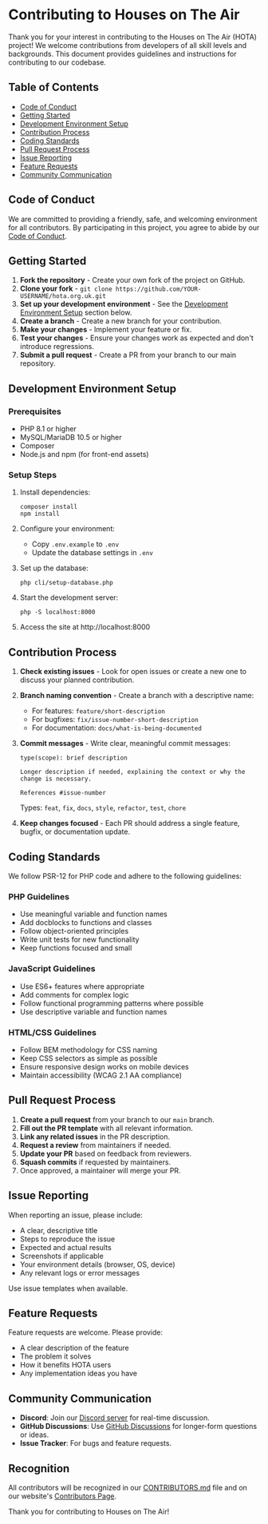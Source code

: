 # Contributing to Houses on The Air

Thank you for your interest in contributing to the Houses on The Air (HOTA) project! We welcome contributions from developers of all skill levels and backgrounds. This document provides guidelines and instructions for contributing to our codebase.

## Table of Contents
- [Code of Conduct](#code-of-conduct)
- [Getting Started](#getting-started)
- [Development Environment Setup](#development-environment-setup)
- [Contribution Process](#contribution-process)
- [Coding Standards](#coding-standards)
- [Pull Request Process](#pull-request-process)
- [Issue Reporting](#issue-reporting)
- [Feature Requests](#feature-requests)
- [Community Communication](#community-communication)

## Code of Conduct

We are committed to providing a friendly, safe, and welcoming environment for all contributors. By participating in this project, you agree to abide by our [Code of Conduct](CODE_OF_CONDUCT.md).

## Getting Started

1. **Fork the repository** - Create your own fork of the project on GitHub.
2. **Clone your fork** - `git clone https://github.com/YOUR-USERNAME/hota.org.uk.git`
3. **Set up your development environment** - See the [Development Environment Setup](#development-environment-setup) section below.
4. **Create a branch** - Create a new branch for your contribution.
5. **Make your changes** - Implement your feature or fix.
6. **Test your changes** - Ensure your changes work as expected and don't introduce regressions.
7. **Submit a pull request** - Create a PR from your branch to our main repository.

## Development Environment Setup

### Prerequisites
- PHP 8.1 or higher
- MySQL/MariaDB 10.5 or higher
- Composer
- Node.js and npm (for front-end assets)

### Setup Steps
1. Install dependencies:
   ```
   composer install
   npm install
   ```

2. Configure your environment:
   - Copy `.env.example` to `.env`
   - Update the database settings in `.env`

3. Set up the database:
   ```
   php cli/setup-database.php
   ```

4. Start the development server:
   ```
   php -S localhost:8000
   ```

5. Access the site at http://localhost:8000

## Contribution Process

1. **Check existing issues** - Look for open issues or create a new one to discuss your planned contribution.
2. **Branch naming convention** - Create a branch with a descriptive name:
   - For features: `feature/short-description`
   - For bugfixes: `fix/issue-number-short-description`
   - For documentation: `docs/what-is-being-documented`

3. **Commit messages** - Write clear, meaningful commit messages:
   ```
   type(scope): brief description

   Longer description if needed, explaining the context or why the change is necessary.

   References #issue-number
   ```
   Types: `feat`, `fix`, `docs`, `style`, `refactor`, `test`, `chore`

4. **Keep changes focused** - Each PR should address a single feature, bugfix, or documentation update.

## Coding Standards

We follow PSR-12 for PHP code and adhere to the following guidelines:

### PHP Guidelines
- Use meaningful variable and function names
- Add docblocks to functions and classes
- Follow object-oriented principles
- Write unit tests for new functionality
- Keep functions focused and small

### JavaScript Guidelines
- Use ES6+ features where appropriate
- Add comments for complex logic
- Follow functional programming patterns where possible
- Use descriptive variable and function names

### HTML/CSS Guidelines
- Follow BEM methodology for CSS naming
- Keep CSS selectors as simple as possible
- Ensure responsive design works on mobile devices
- Maintain accessibility (WCAG 2.1 AA compliance)

## Pull Request Process

1. **Create a pull request** from your branch to our `main` branch.
2. **Fill out the PR template** with all relevant information.
3. **Link any related issues** in the PR description.
4. **Request a review** from maintainers if needed.
5. **Update your PR** based on feedback from reviewers.
6. **Squash commits** if requested by maintainers.
7. Once approved, a maintainer will merge your PR.

## Issue Reporting

When reporting an issue, please include:

- A clear, descriptive title
- Steps to reproduce the issue
- Expected and actual results
- Screenshots if applicable
- Your environment details (browser, OS, device)
- Any relevant logs or error messages

Use issue templates when available.

## Feature Requests

Feature requests are welcome. Please provide:

- A clear description of the feature
- The problem it solves
- How it benefits HOTA users
- Any implementation ideas you have

## Community Communication

- **Discord**: Join our [Discord server](https://discord.gg/MurHvvkc4W) for real-time discussion.
- **GitHub Discussions**: Use [GitHub Discussions](https://github.com/hotaorg/hota.org.uk/discussions) for longer-form questions or ideas.
- **Issue Tracker**: For bugs and feature requests.

## Recognition

All contributors will be recognized in our [CONTRIBUTORS.md](CONTRIBUTORS.md) file and on our website's [Contributors Page](https://hota.org.uk/?page=contributors).

Thank you for contributing to Houses on The Air!
